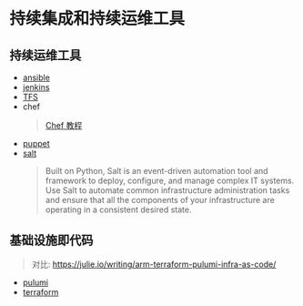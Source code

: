 # 持续集成和持续运维工具

## 持续运维工具

- [ansible](https://www.ansible.com/)
- [jenkins](https://www.jenkins.io/zh/)
- [TFS](https://visualstudio.microsoft.com/zh-hans/tfs/)
- chef
  > [Chef 教程](https://www.lidihuo.com/chef/chef-index.html)
- [puppet](https://www.puppet.com/)
- [salt](https://github.com/saltstack/salt)
  > Built on Python, Salt is an event-driven automation tool and framework to deploy, configure, and manage complex IT systems. Use Salt to automate common infrastructure administration tasks and ensure that all the components of your infrastructure are operating in a consistent desired state.

## 基础设施即代码

> 对比: https://julie.io/writing/arm-terraform-pulumi-infra-as-code/

- [pulumi](https://www.pulumi.com/docs/get-started/)
- [terraform](https://www.terraform.io/docs/index.html)
